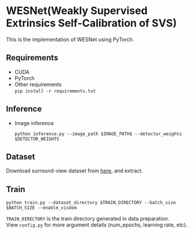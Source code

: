 # WESNet(Weakly Supervised Extrinsics Self-Calibration of SVS)

This is the implementation of WESNet using PyTorch.

## Requirements

* CUDA
* PyTorch
* Other requirements  
    `pip install -r requirements.txt`

## Inference

* Image inference

    ```(shell)
    python inference.py --image_path $IMAGE_PATH$ --detector_weights $DETECTOR_WEIGHTS
    ```

## Dataset

 Download surround-view dataset from [here](https://cslinzhang.github.io/deepps/), and extract.

## Train

```(shell)
python train.py --dataset_directory $TRAIN_DIRECTORY --batch_size $BATCH_SIZE --enable_visdom
```

`TRAIN_DIRECTORY` is the train directory generated in data preparation.  
View `config.py` for more argument details (num_epochs, learning rate, etc).
